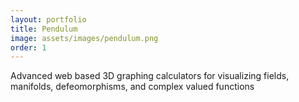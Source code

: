 ```yaml
---
layout: portfolio
title: Pendulum
image: assets/images/pendulum.png
order: 1
---
```


Advanced web based 3D graphing calculators for visualizing fields, manifolds, defeomorphisms, and complex valued functions